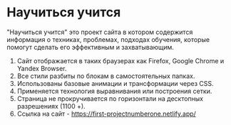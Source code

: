 # Научиться учится 

"Научиться учится" это проект сайта в котором содержится информация о техниках, проблемах, подходах обучения, которые помогут сделать его эффективным и захватывающим.

1) Сайт отображается в таких браузерах как Firefox, Google Chrome и Yandex Browser.
2) Все стили разбиты по блокам в самостоятельных папках.
3) Использованы базовые анимации и трансформации через СSS.
4) Применяется технология выравнивания или построения сетки.
5) Страница не прокручивается по горизонтали на десктопных разрешениях (1100 +).
6) Ссылка на сайт - https://first-projectnumberone.netlify.app/
